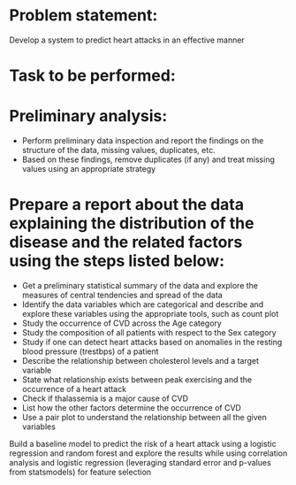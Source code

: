 # Problem statement: 
Develop a system to predict heart attacks in an effective manner

# Task to be performed:
# Preliminary analysis:
* Perform preliminary data inspection and report the findings on the structure of the data, missing values, duplicates, etc.
* Based on these findings, remove duplicates (if any) and treat missing values using an appropriate strategy

# Prepare a report about the data explaining the distribution of the disease and the related factors using the steps listed below:
* Get a preliminary statistical summary of the data and explore the measures of central tendencies and spread of the data
* Identify the data variables which are categorical and describe and explore these variables using the appropriate tools, such as count plot
* Study the occurrence of CVD across the Age category
* Study the composition of all patients with respect to the Sex category
* Study if one can detect heart attacks based on anomalies in the resting blood pressure (trestbps) of a patient
* Describe the relationship between cholesterol levels and a target variable
* State what relationship exists between peak exercising and the occurrence of a heart attack
* Check if thalassemia is a major cause of CVD
* List how the other factors determine the occurrence of CVD
* Use a pair plot to understand the relationship between all the given variables

Build a baseline model to predict the risk of a heart attack using a logistic regression and random forest and explore the results while using correlation analysis and logistic regression (leveraging standard error and p-values from statsmodels) for feature selection
